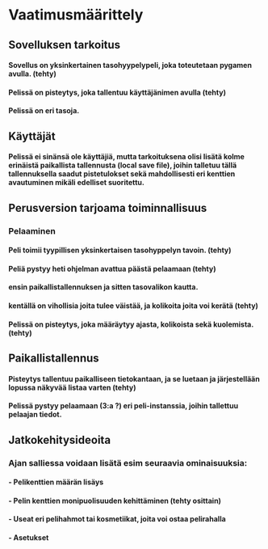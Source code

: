 # Vaatimusmäärittely

## Sovelluksen tarkoitus
#### Sovellus on yksinkertainen tasohyypelypeli, joka toteutetaan pygamen avulla. (tehty)
#### Pelissä on pisteytys, joka tallentuu käyttäjänimen avulla (tehty)
#### Pelissä on eri tasoja.

## Käyttäjät
#### Pelissä ei sinänsä ole käyttäjiä, mutta tarkoituksena olisi lisätä kolme erinäistä paikallista tallennusta (local save file), joihin talletuu tällä tallennuksella saadut pistetulokset sekä mahdollisesti eri kenttien avautuminen mikäli edelliset suoritettu.

## Perusversion tarjoama toiminnallisuus
### Pelaaminen
#### Peli toimii tyypillisen yksinkertaisen tasohyppelyn tavoin. (tehty)
#### Peliä pystyy heti ohjelman avattua päästä pelaamaan (tehty)
#### ensin paikallistallennuksen ja sitten tasovalikon kautta. 
#### kentällä on vihollisia joita tulee väistää, ja kolikoita joita voi kerätä (tehty)
#### Pelissä on pisteytys, joka määräytyy ajasta, kolikoista sekä kuolemista. (tehty)

## Paikallistallennus
#### Pisteytys tallentuu paikalliseen tietokantaan, ja se luetaan ja järjestellään lopussa näkyvää listaa varten (tehty)
#### Pelissä pystyy pelaamaan (3:a ?) eri peli-instanssia, joihin tallettuu pelaajan tiedot.

## Jatkokehitysideoita
### Ajan salliessa voidaan lisätä esim seuraavia ominaisuuksia:

#### - Pelikenttien määrän lisäys
#### - Pelin kenttien monipuolisuuden kehittäminen (tehty osittain)
#### - Useat eri pelihahmot tai kosmetiikat, joita voi ostaa pelirahalla
#### - Asetukset 
